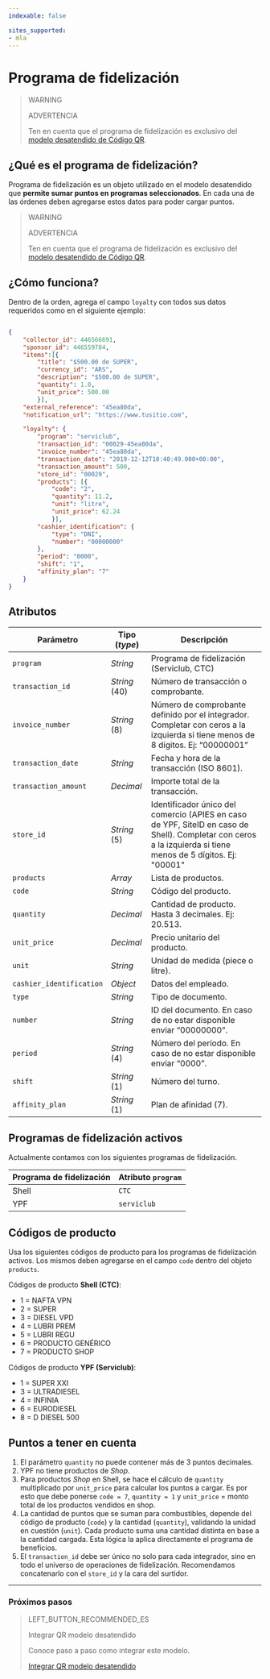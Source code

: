 ```yaml
---
indexable: false

sites_supported:
- mla
---
```



# Programa de fidelización

> WARNING 
> 
> ADVERTENCIA
> 
> Ten en cuenta que el programa de fidelización es exclusivo del [modelo desatendido de Código QR](https://www.mercadopago.com.ar/developers/es/guides/qr-code/qr-unattended/qr-unattended-part-a/).


## ¿Qué es el programa de fidelización?

Programa de fidelización es un objeto utilizado en el modelo desatendido que **permite sumar puntos en programas seleccionados**. En cada una de las órdenes deben agregarse estos datos para poder cargar puntos.

> WARNING 
> 
> ADVERTENCIA
> 
> Ten en cuenta que el programa de fidelización es exclusivo del [modelo desatendido de Código QR](https://www.mercadopago.com.ar/developers/es/guides/qr-code/qr-unattended/qr-unattended-part-a/).

## ¿Cómo funciona?

Dentro de la orden, agrega el campo `loyalty` con todos sus datos requeridos como en el siguiente ejemplo: 

```JSON

{
    "collector_id": 446566691,
    "sponsor_id": 446559784,
    "items":[{
        "title": "$500.00 de SUPER",
        "currency_id": "ARS",
        "description": "$500.00 de SUPER",
        "quantity": 1.0,
        "unit_price": 500.00
        }],
    "external_reference": "45ea80da",
    "notification_url": "https://www.tusitio.com",

    "loyalty": {
        "program": "serviclub",
        "transaction_id": "00029-45ea80da",
        "invoice_number": "45ea80da",
        "transaction_date": "2019-12-12T10:40:49.000+00:00",
        "transaction_amount": 500,
        "store_id": "00029",
        "products": [{
            "code": "2",
            "quantity": 11.2,
            "unit": "litre",
            "unit_price": 62.24
            }],
        "cashier_identification": {
            "type": "DNI",
            "number": "00000000"
        },
        "period": "0000",
        "shift": "1",
        "affinity_plan": "7"
    }
}

```

## Atributos

| Parámetro    | Tipo (*type*) | Descripción                                                 |
| ------------- | -------------- |-----------------------------------------------------------|
| `program`     | *String* | Programa de fidelización (Serviclub, CTC) |
| `transaction_id`  | *String* (40)         | Número de transacción o comprobante. |
| `invoice_number` | *String* (8)          | Número de comprobante definido por el integrador. Completar con ceros a la izquierda si tiene menos de 8 dígitos. Ej: “00000001” |
| `transaction_date` | *String*          | Fecha y hora de la transacción (ISO 8601). |
| `transaction_amount` | *Decimal*       | Importe total de la transacción.           |
| `store_id` | *String* (5)         | Identificador único del comercio (APIES en caso de YPF, SiteID en caso de Shell). Completar con ceros a la izquierda si tiene menos de 5 dígitos. Ej: "00001" |
| `products` | *Array*          | Lista de productos. |
| `code` | *String*          | Código del producto. |
| `quantity` | *Decimal*          | Cantidad de producto. Hasta 3 decimales. Ej: 20.513. |
| `unit_price` | *Decimal*          | Precio unitario del producto.|
| `unit` | *String*          | Unidad de medida (piece o litre). |
| `cashier_identification` | *Object*          | Datos del empleado. |
| `type` | *String*          | Tipo de documento. |
| `number` | *String*          | ID del documento. En caso de no estar disponible enviar “00000000”. |
| `period` | *String* (4)         | Número del período. En caso de no estar disponible enviar “0000”. |
| `shift` | *String* (1)         | Número del turno. |
| `affinity_plan` | *String* (1)          | Plan de afinidad (7). |

## Programas de fidelización activos

Actualmente contamos con los siguientes programas de fidelización.

| Programa de fidelización    | Atributo `program`          | 
| ------------- | -----------------------------------------------|
| Shell     | `CTC`          |
| YPF  | `serviclub`          |    


## Códigos de producto

Usa los siguientes códigos de producto para los programas de fidelización activos. Los mismos deben agregarse en el campo `code` dentro del objeto `products`.

Códigos de producto **Shell (CTC)**:
- 1 = NAFTA VPN
- 2 = SUPER
- 3 = DIESEL VPD
- 4 = LUBRI PREM
- 5 = LUBRI REGU
- 6 = PRODUCTO GENÉRICO
- 7 = PRODUCTO SHOP

Códigos de producto **YPF (Serviclub)**:
- 1 = SUPER XXI
- 3 = ULTRADIESEL 
- 4 = INFINIA
- 6 = EURODIESEL 
- 8 = D DIESEL 500

## Puntos a tener en cuenta

1. El parámetro `quantity` no puede contener más de 3 puntos decimales. 
2. YPF no tiene productos de *Shop*.
3. Para productos *Shop* en Shell, se hace el cálculo de `quantity` multiplicado por `unit_price` para calcular los puntos a cargar. Es por esto que debe ponerse `code = 7`, `quantity = 1` y `unit_price` = monto total de los productos vendidos en shop.
4. La cantidad de puntos que se suman para combustibles, depende del código de producto (`code`) y la cantidad (`quantity`), validando la unidad en cuestión (`unit`). Cada producto suma una cantidad distinta en base a la cantidad cargada. Esta lógica la aplica directamente el programa de beneficios.
5. El `transaction_id` debe ser único no solo para cada integrador, sino en todo el universo de operaciones de fidelización. Recomendamos concatenarlo con el `store_id` y la cara del surtidor.


---
### Próximos pasos


> LEFT_BUTTON_RECOMMENDED_ES
>
> Integrar QR modelo desatendido
>
> Conoce paso a paso como integrar este modelo.
>
>[Integrar QR modelo desatendido](https://www.mercadopago.com.ar/developers/es/guides/qr-code/qr-unattended/qr-unattended-part-a/)
